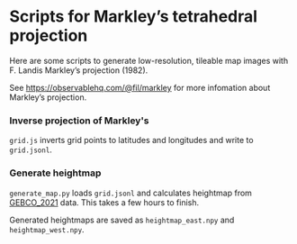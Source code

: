 # Scripts for Markley’s tetrahedral projection

Here are some scripts to generate low-resolution, tileable map images with F. Landis Markley’s projection (1982).

See https://observablehq.com/@fil/markley for more infomation about Markley’s projection.

### Inverse projection of Markley's

`grid.js` inverts grid points to latitudes and longitudes and write to `grid.jsonl`.

### Generate heightmap

`generate_map.py` loads `grid.jsonl` and calculates heightmap from [GEBCO_2021](https://www.gebco.net/data_and_products/gridded_bathymetry_data/gebco_2021/) data.
This takes a few hours to finish.

Generated heightmaps are saved as `heightmap_east.npy` and `heightmap_west.npy`.
